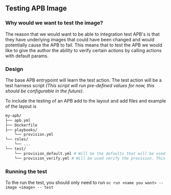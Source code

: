 ## Testing APB Image

### Why would we want to test the image?
The reason that we would want to be able to integration test APB's is that they have underlying images that could have been changed and would potentially cause the APB to fail. This means that to test the APB we would like to give the author the ability to verify certain actions by calling actions with default params.

### Design
The base APB entrypoint will learn the test action. The test action will be a test harness script *(This script will run pre-defined values for now, this should be configurable in the future)*.

To include the testing of an APB add to the layout and add files and example of the layout is 
```bash
my-apb/
├── apb.yml
├── Dockerfile
├── playbooks/
    └── provision.yml  
└── roles/
    └── ...
└── test/
    └── provision_default.yml # Will be the defaults that will be used for the provision request. The parameters that are required should have default values here.
    └── provision_verify.yml # Will be used verify the provision. This should be filled with whatever the APB author would want to verify.
```


### Running the test

To the run the test, you should only need to run ```oc run <name you want> --image <image> -- test```
